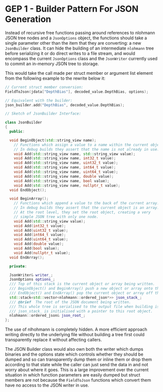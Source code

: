 # GEP 1 - Builder Pattern For JSON Generation

Instead of recursive free functions passing around references to nlohmann JSON tree nodes and a `JsonOptions` object, the functions should take a single parameter other than the item that they are converting: a new `JsonBuilder` class.
It can hide the building of an intermediate `nlohmann` tree before serializing it or do direct writes to a file stream, and would encompass the current `JsonOptions` class and the `JsonWriter` currently used to commit an in-memory JSON tree to storage.

This would take the call made per struct member or argument list element from the following example to the rewrite below it:

```cpp
// Current struct member conversion:
FieldToJson(jdata["DepthBias"], decoded_value.DepthBias, options);

// Equivalent with the builder:
json_builder.add("DepthBias", decoded_value.DepthBias);

```

```cpp
// Sketch of JsonBuilder Interface:

class JsonBuilder
{
  public:

  void BeginObject(std::string_view name);
    // Functions which assign a value to a name within the current object.
    // In debug builds they assert that the name is not already in use.
    void Add(std::string_view name, std::string_view value);
    void Add(std::string_view name, int32_t value);
    void Add(std::string_view name, uint32_t value);
    void Add(std::string_view name, int64_t value);
    void Add(std::string_view name, uint64_t value);
    void Add(std::string_view name, double value);
    void Add(std::string_view name, bool value);
    void Add(std::string_view name, nullptr_t value);
  void EndObject();

  void BeginArray();
    // Functions which append a value to the back of the current array.
    // In debug builds they assert that the current object is an array.
    // At the root level, they set the root object, creating a very
    // simple JSON tree with only one node.
    void Add(std::string_view value);
    void Add(int32_t value);
    void Add(uint32_t value);
    void Add(int64_t value);
    void Add(uint64_t value);
    void Add(double value);
    void Add(bool value);
    void Add(nullptr_t value);
  void EndArray();

  private:

  JsonWriter& writer_;
  JsonOptions options_;
  /// Top of this stack is the current object or array being written.
  /// BeginObject() and BeginArray() push a new object or array onto the stack.
  /// EndObject() and EndArray() pop the current object or array off the stack.
  std::stack<std::vector<nlohmann::ordered_json*>> json_stack_;
  /// @brief  The root of the JSON document being written.
  /// This whole tree is serialised to the output file when building is complete.
  /// json_stack_ is initialised with a pointer to this root object.
  nlohmann::ordered_json& json_root_;
};
```

The use of nlhohmann is completely hidden. A more efficient approach writing directly
to the underlying file without building a tree first could transparently replace it
without affecting callers.

The JSON Builder class would also own both the writer which dumps binaries and the options state which controls whether they should be dumped and so can transparently dump them or inline them or drop them according to that state while the caller can just send the data in and not worry about where it goes.
This is a large improvement over the current situation in which function parameters are easily dumped but struct members are not because the `FieldToJson` functions which convert them have no access to the JSON writer in use.
